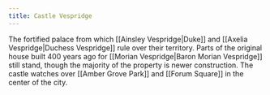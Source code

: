 ```yaml
---
title: Castle Vespridge
---
```


The fortified palace from which [[Ainsley Vespridge|Duke]] and [[Axelia Vespridge|Duchess Vespridge]] rule over their territory. Parts of the original house built 400 years ago for [[Morian Vespridge|Baron Morian Vespridge]] still stand, though the majority of the property is newer construction. The castle watches over [[Amber Grove Park]] and [[Forum Square]] in the center of the city.